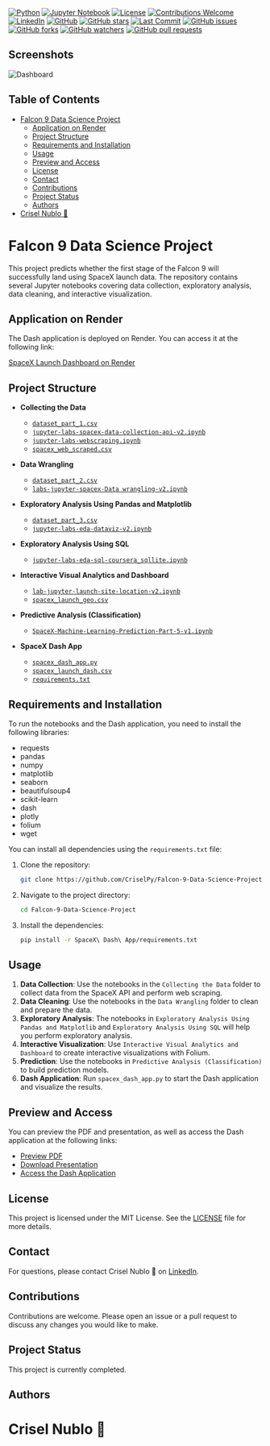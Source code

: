 [![Python](https://img.shields.io/badge/Python-v3.9-3572A5.svg)](https://www.python.org/)
[![Jupyter Notebook](https://img.shields.io/badge/Jupyter_Notebook-v6.4.5-DA5B0C.svg)](https://jupyter.org/)
[![License](https://img.shields.io/badge/license-MIT-purple.svg)](https://github.com/CriselPy/Falcon-9-Data-Science-Project/blob/main/LICENSE/)
[![Contributions Welcome](https://img.shields.io/badge/contributions-welcome-6495ed.svg)](https://github.com/CriselPy/Falcon-9-Data-Science-Project/issues)
[![LinkedIn](https://img.shields.io/badge/LinkedIn-Cristina_Ortega-blue?logo=linkedin&style=flat-square)](https://www.linkedin.com/in/cristina-ortega-451750275/)
[![GitHub](https://img.shields.io/badge/GitHub-CriselPy-pink?logo=github&style=flat-square)](https://github.com/CriselPy)
[![GitHub stars](https://img.shields.io/github/stars/CriselPy/Falcon-9-Data-Science-Project?style=social&label=Stars)](https://github.com/CriselPy/Falcon-9-Data-Science-Project/stargazers)
[![Last Commit](https://img.shields.io/github/last-commit/CriselPy/Falcon-9-Data-Science-Project)](https://github.com/CriselPy/Falcon-9-Data-Science-Project/commits/main)
[![GitHub issues](https://img.shields.io/github/issues/CriselPy/Falcon-9-Data-Science-Project)](https://github.com/CriselPy/Falcon-9-Data-Science-Project/issues)
[![GitHub forks](https://img.shields.io/github/forks/CriselPy/Falcon-9-Data-Science-Project)](https://github.com/CriselPy/Falcon-9-Data-Science-Project/network)
[![GitHub watchers](https://img.shields.io/github/watchers/CriselPy/Falcon-9-Data-Science-Project)](https://github.com/CriselPy/Falcon-9-Data-Science-Project/watchers)
[![GitHub pull requests](https://img.shields.io/github/issues-pr/CriselPy/Falcon-9-Data-Science-Project)](https://github.com/CriselPy/Falcon-9-Data-Science-Project/pulls)

## Screenshots

![Dashboard](https://github.com/CriselPy/Falcon-9-Data-Science-Project/blob/main/SpaceX%20Dash%20App/assets/dashboard.gif)

## Table of Contents
- [Falcon 9 Data Science Project](#falcon-9-data-science-project)
  - [Application on Render](#application-on-render)
  - [Project Structure](#project-structure)
  - [Requirements and Installation](#requirements-and-installation)
  - [Usage](#usage)
  - [Preview and Access](#preview-and-access)
  - [License](#license)
  - [Contact](#contact)
  - [Contributions](#contributions)
  - [Project Status](#project-status)
  - [Authors](#authors)
- [Crisel Nublo 🪻](#crisel-nublo-)

# Falcon 9 Data Science Project

This project predicts whether the first stage of the Falcon 9 will successfully land using SpaceX launch data. The repository contains several Jupyter notebooks covering data collection, exploratory analysis, data cleaning, and interactive visualization.

## Application on Render

The Dash application is deployed on Render. You can access it at the following link:

[SpaceX Launch Dashboard on Render](https://spacex-launch-data.onrender.com/)

## Project Structure

- **Collecting the Data**
  - [`dataset_part_1.csv`](https://github.com/CriselPy/Falcon-9-Data-Science-Project/blob/main/Collecting%20the%20Data/dataset_part_1.csv)
  - [`jupyter-labs-spacex-data-collection-api-v2.ipynb`](https://github.com/CriselPy/Falcon-9-Data-Science-Project/blob/main/Collecting%20the%20Data/jupyter-labs-spacex-data-collection-api-v2.ipynb)
  - [`jupyter-labs-webscraping.ipynb`](https://github.com/CriselPy/Falcon-9-Data-Science-Project/blob/main/Collecting%20the%20Data/jupyter-labs-webscraping.ipynb)
  - [`spacex_web_scraped.csv`](https://github.com/CriselPy/Falcon-9-Data-Science-Project/blob/main/Collecting%20the%20Data/spacex_web_scraped.csv)

- **Data Wrangling**
  - [`dataset_part_2.csv`](https://github.com/CriselPy/Falcon-9-Data-Science-Project/blob/main/Data%20Wrangling/dataset_part_2.csv)
  - [`labs-jupyter-spacex-Data wrangling-v2.ipynb`](https://github.com/CriselPy/Falcon-9-Data-Science-Project/blob/main/Data%20Wrangling/labs-jupyter-spacex-Data%20wrangling-v2.ipynb)

- **Exploratory Analysis Using Pandas and Matplotlib**
  - [`dataset_part_3.csv`](https://github.com/CriselPy/Falcon-9-Data-Science-Project/blob/main/Exploratory%20Analysis%20Using%20Pandas%20and%20Matplotlib/dataset_part_3.csv)
  - [`jupyter-labs-eda-dataviz-v2.ipynb`](https://github.com/CriselPy/Falcon-9-Data-Science-Project/blob/main/Exploratory%20Analysis%20Using%20Pandas%20and%20Matplotlib/jupyter-labs-eda-dataviz-v2.ipynb)

- **Exploratory Analysis Using SQL**
  - [`jupyter-labs-eda-sql-coursera_sqllite.ipynb`](https://github.com/CriselPy/Falcon-9-Data-Science-Project/blob/main/Exploratory%20Analysis%20Using%20SQL/jupyter-labs-eda-sql-coursera_sqllite.ipynb)

- **Interactive Visual Analytics and Dashboard**
  - [`lab-jupyter-launch-site-location-v2.ipynb`](https://github.com/CriselPy/Falcon-9-Data-Science-Project/blob/main/Interactive%20Visual%20Analytics%20and%20Dashboard/lab-jupyter-launch-site-location-v2.ipynb)
  - [`spacex_launch_geo.csv`](https://github.com/CriselPy/Falcon-9-Data-Science-Project/blob/main/Interactive%20Visual%20Analytics%20and%20Dashboard/spacex_launch_geo.csv)

- **Predictive Analysis (Classification)**
  - [`SpaceX-Machine-Learning-Prediction-Part-5-v1.ipynb`](https://github.com/CriselPy/Falcon-9-Data-Science-Project/blob/main/Predictive%20Analysis%20(Classification)/SpaceX-Machine-Learning-Prediction-Part-5-v1.ipynb)

- **SpaceX Dash App**
  - [`spacex_dash_app.py`](https://github.com/CriselPy/Falcon-9-Data-Science-Project/blob/main/SpaceX%20Dash%20App/spacex_dash_app.py)
  - [`spacex_launch_dash.csv`](https://github.com/CriselPy/Falcon-9-Data-Science-Project/blob/main/SpaceX%20Dash%20App/spacex_launch_dash.csv)
  - [`requirements.txt`](https://github.com/CriselPy/Falcon-9-Data-Science-Project/blob/main/SpaceX%20Dash%20App/requirements.txt)

## Requirements and Installation

To run the notebooks and the Dash application, you need to install the following libraries:

- requests
- pandas
- numpy
- matplotlib
- seaborn
- beautifulsoup4
- scikit-learn
- dash
- plotly
- folium
- wget

You can install all dependencies using the `requirements.txt` file:

1. Clone the repository:
    ```sh
    git clone https://github.com/CriselPy/Falcon-9-Data-Science-Project.git
    ```
2. Navigate to the project directory:
    ```sh
    cd Falcon-9-Data-Science-Project
    ```
3. Install the dependencies:
    ```sh
    pip install -r SpaceX\ Dash\ App/requirements.txt
    ```

## Usage

1. **Data Collection**: Use the notebooks in the `Collecting the Data` folder to collect data from the SpaceX API and perform web scraping.
2. **Data Cleaning**: Use the notebooks in the `Data Wrangling` folder to clean and prepare the data.
3. **Exploratory Analysis**: The notebooks in `Exploratory Analysis Using Pandas and Matplotlib` and `Exploratory Analysis Using SQL` will help you perform exploratory analysis.
4. **Interactive Visualization**: Use `Interactive Visual Analytics and Dashboard` to create interactive visualizations with Folium.
5. **Prediction**: Use the notebooks in `Predictive Analysis (Classification)` to build prediction models.
6. **Dash Application**: Run `spacex_dash_app.py` to start the Dash application and visualize the results.

## Preview and Access

You can preview the PDF and presentation, as well as access the Dash application at the following links:

- [Preview PDF](https://github.com/CriselPy/Falcon-9-Data-Science-Project/blob/main/ds-capstone-template-coursera.pdf)
- [Download Presentation](https://github.com/CriselPy/Falcon-9-Data-Science-Project/blob/main/ds-capstone-template-coursera.pptx)
- [Access the Dash Application](https://spacex-launch-data.onrender.com/)

## License

This project is licensed under the MIT License. See the [LICENSE](http://_vscodecontentref_/0) file for more details.

## Contact
For questions, please contact Crisel Nublo 🪻 on [LinkedIn](https://www.linkedin.com/in/cristina-ortega-451750275/).

## Contributions

Contributions are welcome. Please open an issue or a pull request to discuss any changes you would like to make.

## Project Status
This project is currently completed.

## Authors

# Crisel Nublo 🪻
